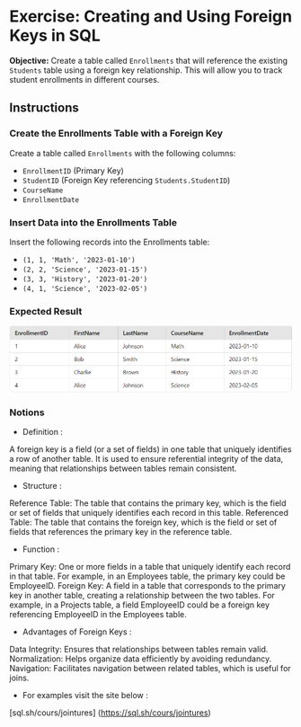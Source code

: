 # Exercise: Creating and Using Foreign Keys in SQL

**Objective:** Create a table called `Enrollments` that will reference the existing `Students` table using a foreign key relationship. This will allow you to track student enrollments in different courses.

## Instructions

### Create the Enrollments Table with a Foreign Key

Create a table called `Enrollments` with the following columns:
- `EnrollmentID` (Primary Key)
- `StudentID` (Foreign Key referencing `Students.StudentID`)
- `CourseName`
- `EnrollmentDate`

### Insert Data into the Enrollments Table
Insert the following records into the Enrollments table:

- `(1, 1, 'Math', '2023-01-10')`
- `(2, 2, 'Science', '2023-01-15')`
- `(3, 3, 'History', '2023-01-20')`
- `(4, 1, 'Science', '2023-02-05')`

### Expected Result

![alt text](image.png)

### Notions
- Definition :

A foreign key is a field (or a set of fields) in one table that uniquely identifies a row of another table. It is used to ensure referential integrity of the data, meaning that relationships between tables remain consistent.

- Structure :

Reference Table: The table that contains the primary key, which is the field or set of fields that uniquely identifies each record in this table.
Referenced Table: The table that contains the foreign key, which is the field or set of fields that references the primary key in the reference table.

- Function :

Primary Key: One or more fields in a table that uniquely identify each record in that table. For example, in an Employees table, the primary key could be EmployeeID.
Foreign Key: A field in a table that corresponds to the primary key in another table, creating a relationship between the two tables. For example, in a Projects table, a field EmployeeID could be a foreign key referencing EmployeeID in the Employees table.

- Advantages of Foreign Keys :

Data Integrity: Ensures that relationships between tables remain valid.
Normalization: Helps organize data efficiently by avoiding redundancy.
Navigation: Facilitates navigation between related tables, which is useful for joins.

- For examples visit the site below : 

 [sql.sh/cours/jointures] (https://sql.sh/cours/jointures)